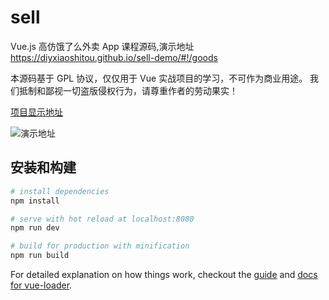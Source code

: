 # sell
Vue.js 高仿饿了么外卖 App 课程源码,演示地址 https://diyxiaoshitou.github.io/sell-demo/#!/goods

本源码基于 GPL 协议，仅仅用于 Vue 实战项目的学习，不可作为商业用途。 我们抵制和鄙视一切盗版侵权行为，请尊重作者的劳动果实！

[项目显示地址](https://diyxiaoshitou.github.io/sell-demo/#!/goods)

![演示地址](http://ogn56czkt.bkt.clouddn.com/sell_qrcode.png])



## 安装和构建

``` bash
# install dependencies
npm install

# serve with hot reload at localhost:8080
npm run dev

# build for production with minification
npm run build

```

For detailed explanation on how things work, checkout the [guide](http://vuejs-templates.github.io/webpack/) and [docs for vue-loader](http://vuejs.github.io/vue-loader).
